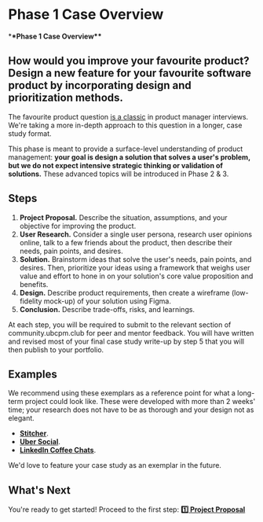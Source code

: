 # Phase 1 Case Overview

\***\*Phase 1 Case Overview\*\***

## **How would you improve your favourite product?Design a new feature for your favourite software product by incorporating design and prioritization methods.**

The favourite product question [is a classic](https://igotanoffer.com/blogs/product-manager/favorite-product-interview-question) in product manager interviews. We're taking a more in-depth approach to this question in a longer, case study format.

This phase is meant to provide a surface-level understanding of product management: **your goal is design a solution that solves a user's problem, but we do not expect intensive strategic thinking or validation of solutions.** These advanced topics will be introduced in Phase 2 & 3.

## **Steps**

1. **Project Proposal.** Describe the situation, assumptions, and your objective for improving the product.
2. **User Research.** Consider a single user persona, research user opinions online, talk to a few friends about the product, then describe their needs, pain points, and desires.
3. **Solution.** Brainstorm ideas that solve the user's needs, pain points, and desires. Then, prioritize your ideas using a framework that weighs user value and effort to hone in on your solution's core value proposition and benefits.
4. **Design.** Describe product requirements, then create a wireframe (low-fidelity mock-up) of your solution using Figma.
5. **Conclusion.** Describe trade-offs, risks, and learnings.

At each step, you will be required to submit to the relevant section of community.ubcpm.club for peer and mentor feedback. You will have written and revised most of your final case study write-up by step 5 that you will then publish to your portfolio.

## **Examples**

We recommend using these exemplars as a reference point for what a long-term project could look like. These were developed with more than 2 weeks' time; your research does not have to be as thorough and your design not as elegant.

- **[Stitcher](https://static1.squarespace.com/static/5b608829a9e028c65a3c891a/t/5b9c36c888251b636a818c5b/1536964297475/Mark+Progano+%E2%80%93+Stitcher+Exercise.pdf)**.
- **[Uber Social](https://milap3.medium.com/uber-social-67af98846005)**.
- **[LinkedIn Coffee Chats](https://milap3.medium.com/linkedin-coffee-chats-a11a5dada217)**.

We'd love to feature your case study as an exemplar in the future.

## **What's Next**

You're ready to get started! Proceed to the first step: **[1️⃣ Project Proposal](https://community.ubcpm.club/curriculum/1-1)**
